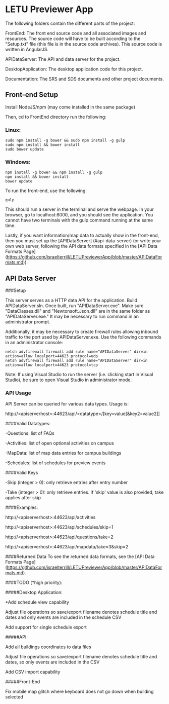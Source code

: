 # LETU Previewer App

The following folders contain the different parts of the project:


FrontEnd: The front end source code and all associated images and resources. The source code will have to be built according to the "Setup.txt" file (this file is in the source code archives). This source code is written in AngularJS.


APIDataServer: The API and data server for the project.


DesktopApplication: The desktop application code for this project.


Documentation: The SRS and SDS documents and other project documents.


## Front-end Setup
Install NodeJS/npm (may come installed in the same package)


Then, cd to FrontEnd directory run the following:

### Linux:

```
sudo npm install -g bower && sudo npm install -g gulp
sudo npm install && bower install
sudo bower update
```

### Windows:

```
npm install -g bower && npm install -g gulp
npm install && bower install
bower update
```

To run the front-end, use the following:

```
gulp
```

This should run a server in the terminal and serve the webpage. In your browser, go to localhost:8000, and you should see the application.
You cannot have two terminals with the gulp command running at the same time.

Lastly, if you want information/map data to actually show in the front-end, then you must set up the [APIDataServer] (#api-data-server) (or write your own web server, following the API data formats specified in the [API Data Formats Page] (https://github.com/israelterrill/LETUPreviewerApp/blob/master/APIDataFormats.md)).


## API Data Server 

###Setup


This server serves as a HTTP data API for the application. Build APIDataServer.sln. Once built, run "APIDataServer.exe". Make sure "DataClasses.dll" and "Newtonsoft.Json.dll" are in the same folder as "APIDataServer.exe." It may be necessary to run command in an administrator prompt.

Additionally, it may be necessary to create firewall rules allowing inbound traffic to the port used by APIDataServer.exe. Use the following commands in an administrator console:

```
netsh advfirewall firewall add rule name="APIDataServer" dir=in action=allow localport=44623 protocol=udp
netsh advfirewall firewall add rule name="APIDataServer" dir=in action=allow localport=44623 protocol=tcp
```

Note: If using Visual Studio to run the server (i.e. clicking start in Visual Studio), be sure to open Visual Studio in administrator mode.

### API Usage


API Server can be queried for various data types. Usage is: 

http://\<apiserverhost\>:44623/api/\<datatype\>/[key=value[&key2=value2]]

####Valid Datatypes:

-Questions: list of FAQs

-Activities: list of open optional activities on campus

-MapData: list of map data entries for campus buildings

-Schedules: list of schedules for preview events


####Valid Keys

-Skip (integer > 0): only retrieve entries after entry number <value>

-Take (integer > 0): only retrieve <value> entries. If 'skip' value is also provided, take applies after skip


####Examples:

http://\<apiserverhost\>:44623/api/activities

http://\<apiserverhost\>:44623/api/schedules/skip=1

http://\<apiserverhost\>:44623/api/questions/take=2

http://\<apiserverhost\>:44623/api/mapdata/take=3&skip=2

####Returned Data
To see the returned data formats, see the [API Data Formats Page] (https://github.com/israelterrill/LETUPreviewerApp/blob/master/APIDataFormats.md).


####TODO (*high priority):

#####Desktop Application: 

*Add schedule view capability

Adjust file operations so save/export filename denotes schedule title and dates and only events are included in the schedule CSV

Add support for single schedule export

#####API:

Add all buildings coordinates to data files

Adjust file operations so save/export filename denotes schedule title and dates, so only events are included in the CSV

Add CSV import capability

#####Front-End

Fix mobile map glitch where keyboard does not go down when building selected
